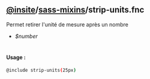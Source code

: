 ## [@insite](../../README.md)/[sass-mixins](../README.md)/strip-units.fnc

Permet retirer l'unité de mesure après un nombre

* *$number*

#

#### Usage :


```bash
@include strip-units(25px)
```
 



